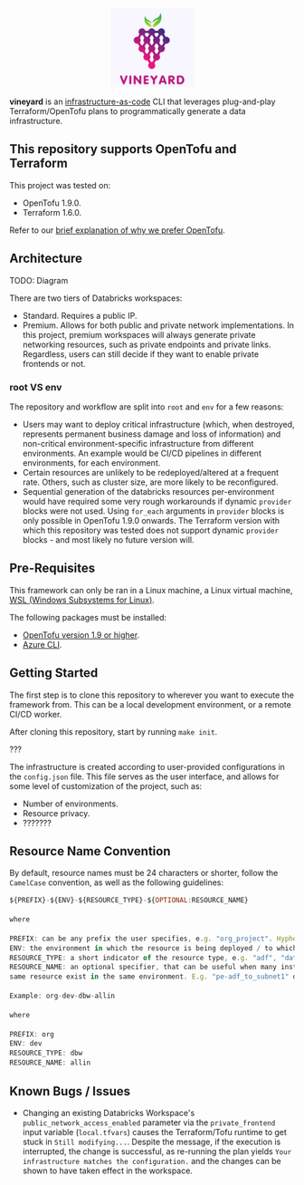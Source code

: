 <div align="center">
  <img src="./docs/assets/logo.png">
</div>

**vineyard** is an [infrastructure-as-code](https://www.hashicorp.com/en/resources/what-is-infrastructure-as-code) CLI that leverages plug-and-play Terraform/OpenTofu
plans to programmatically generate a data infrastructure.

## This repository supports OpenTofu and Terraform

This project was tested on:

- OpenTofu 1.9.0.
- Terraform 1.6.0.

Refer to our [brief explanation of why we prefer OpenTofu](./docs/opentofu-vs-terraform.md).

## Architecture

TODO: Diagram

There are two tiers of Databricks workspaces:
- Standard. Requires a public IP.
- Premium. Allows for both public and private network implementations. In this project, premium workspaces will always generate private networking resources, such as private endpoints and private links. Regardless, users can still decide if they want to enable private frontends or not.

### root VS env

The repository and workflow are split into `root` and ``env`` for a few reasons:
- Users may want to deploy critical infrastructure (which, when destroyed, represents permanent business damage and loss of information) and non-critical environment-specific infrastructure from different environments. An example would be CI/CD pipelines in different environments, for each environment.
- Certain resources are unlikely to be redeployed/altered at a frequent rate. Others, such as cluster size, are more likely to be reconfigured.
- Sequential generation of the databricks resources per-environment would have required some very rough workarounds if dynamic `provider` blocks were not used. Using `for_each` arguments in `provider` blocks is only possible in OpenTofu 1.9.0 onwards. The Terraform version with which this repository was tested does not support dynamic `provider` blocks - and most likely no future version will.

## Pre-Requisites

This framework can only be ran in a Linux machine, a Linux virtual machine,
[WSL (Windows Subsystems for Linux)](https://learn.microsoft.com/en-us/windows/wsl/install).

The following packages must be installed:

- [OpenTofu version 1.9 or higher](https://opentofu.org/docs/intro/install/).
- [Azure CLI](https://learn.microsoft.com/en-us/cli/azure/install-azure-cli-linux?pivots=apt).

## Getting Started

The first step is to clone this repository to wherever you want to execute
the framework from. This can be a local development environment, or a remote
CI/CD worker.

After cloning this repository, start by running `make init`.

???

The infrastructure is created according to user-provided configurations in
the ``config.json`` file. This file serves as the user interface, and allows
for some level of customization of the project, such as:

- Number of environments.
- Resource privacy.
- ???????

## Resource Name Convention

By default, resource names must be 24 characters or shorter, follow the
``CamelCase`` convention, as well as the following guidelines:

```js
${PREFIX}-${ENV}-${RESOURCE_TYPE}-${OPTIONAL:RESOURCE_NAME}

where

PREFIX: can be any prefix the user specifies, e.g. "org_project". Hyphens should be avoided.
ENV: the environment in which the resource is being deployed / to which it belongs.
RESOURCE_TYPE: a short indicator of the resource type, e.g. "adf", "databricks", "pe" (private endpoint), etc.
RESOURCE_NAME: an optional specifier, that can be useful when many instances of the
same resource exist in the same environment. E.g. "pe-adf_to_subnet1" designates a private endpoint that connects an Azure Data Factory instance to "subnet 1".

Example: org-dev-dbw-allin

where

PREFIX: org
ENV: dev
RESOURCE_TYPE: dbw
RESOURCE_NAME: allin
```

## Known Bugs / Issues

- Changing an existing Databricks Workspace's `public_network_access_enabled` parameter via the `private_frontend` input variable (`local.tfvars`) causes the Terraform/Tofu runtime to get stuck in `Still modifying...`. Despite the message, if the execution is interrupted, the change is successful, as re-running the plan yields `Your infrastructure matches the configuration.` and the changes can be shown to have taken effect in the workspace.